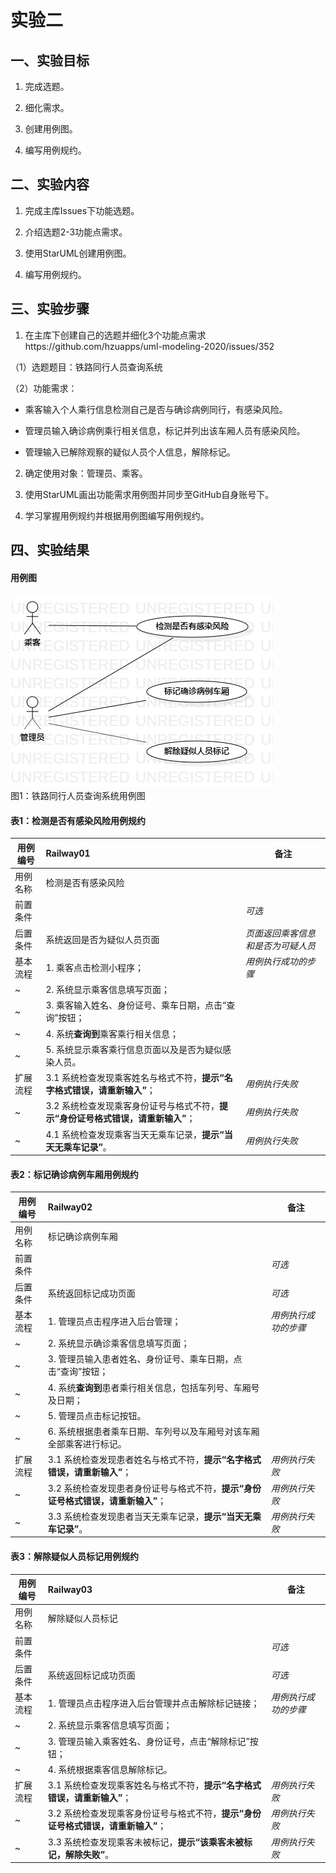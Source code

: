 # 实验二

## 一、实验目标

1. 完成选题。

2. 细化需求。

3. 创建用例图。

4. 编写用例规约。

## 二、实验内容

1. 完成主库Issues下功能选题。

2. 介绍选题2-3功能点需求。

3. 使用StarUML创建用例图。

4. 编写用例规约。

## 三、实验步骤

1. 在主库下创建自己的选题并细化3个功能点需求https://github.com/hzuapps/uml-modeling-2020/issues/352

（1）选题题目：铁路同行人员查询系统

（2）功能需求：
- 乘客输入个人乘行信息检测自己是否与确诊病例同行，有感染风险。

- 管理员输入确诊病例乘行相关信息，标记并列出该车厢人员有感染风险。

- 管理输入已解除观察的疑似人员个人信息，解除标记。

2. 确定使用对象：管理员、乘客。

3. 使用StarUML画出功能需求用例图并同步至GitHub自身账号下。

4. 学习掌握用例规约并根据用例图编写用例规约。

## 四、实验结果

#### 用例图

![用例建模](./Model02.jpg)  
图1：铁路同行人员查询系统用例图

#### 表1：检测是否有感染风险用例规约  

用例编号  | Railway01 | 备注  
-|:-|-  
用例名称  | 检测是否有感染风险  |   
前置条件  |      | *可选*   
后置条件  | 系统返回是否为疑似人员页面     | *页面返回乘客信息和是否为可疑人员*   
基本流程  | 1. 乘客点击检测小程序；  |*用例执行成功的步骤*    
~| 2. 系统显示乘客信息填写页面；  |   
~| 3. 乘客输入姓名、身份证号、乘车日期，点击“查询”按钮；  |   
~| 4. 系统**查询到**乘客乘行相关信息；  |   
~| 5. 系统显示乘客乘行信息页面以及是否为疑似感染人员。  |  
扩展流程  | 3.1 系统检查发现乘客姓名与格式不符，**提示“名字格式错误，请重新输入”**；  |*用例执行失败*
~| 3.2 系统检查发现乘客身份证号与格式不符，**提示“身份证号格式错误，请重新输入”**；  |*用例执行失败*
~| 4.1 系统检查发现乘客当天无乘车记录，**提示“当天无乘车记录”**。  |*用例执行失败*

#### 表2：标记确诊病例车厢用例规约  

用例编号  | Railway02 | 备注  
-|:-|-  
用例名称  | 标记确诊病例车厢  |   
前置条件  |      | *可选*   
后置条件  |  系统返回标记成功页面    | *可选*   
基本流程  | 1. 管理员点击程序进入后台管理；  |*用例执行成功的步骤*    
~| 2. 系统显示确诊乘客信息填写页面；  |   
~| 3. 管理员输入患者姓名、身份证号、乘车日期，点击“查询”按钮；  |   
~| 4. 系统**查询到**患者乘行相关信息，包括车列号、车厢号及日期；  |   
~| 5. 管理员点击标记按钮。  |  
~| 6. 系统根据患者乘车日期、车列号以及车厢号对该车厢全部乘客进行标记。  |  
扩展流程  | 3.1 系统检查发现患者姓名与格式不符，**提示“名字格式错误，请重新输入”**；  |*用例执行失败*
~| 3.2 系统检查发现患者身份证号与格式不符，**提示“身份证号格式错误，请重新输入”**；  |*用例执行失败*
~| 3.3 系统检查发现患者当天无乘车记录，**提示“当天无乘车记录”**。  |*用例执行失败*

#### 表3：解除疑似人员标记用例规约  

用例编号  | Railway03 | 备注  
-|:-|-  
用例名称  | 解除疑似人员标记  |   
前置条件  |      | *可选*   
后置条件  |  系统返回标记成功页面    | *可选*   
基本流程  | 1. 管理员点击程序进入后台管理并点击解除标记链接；  |*用例执行成功的步骤*    
~| 2. 系统显示乘客信息填写页面；  |   
~| 3. 管理员输入乘客姓名、身份证号，点击“解除标记”按钮；  |   
~| 4. 系统根据乘客信息解除标记。  |  
扩展流程  | 3.1 系统检查发现乘客姓名与格式不符，**提示“名字格式错误，请重新输入”**；  |*用例执行失败*
~| 3.2 系统检查发现乘客身份证号与格式不符，**提示“身份证号格式错误，请重新输入”**；  |*用例执行失败*
~| 3.3 系统检查发现乘客未被标记，**提示“该乘客未被标记，解除失败”**。  |*用例执行失败*
